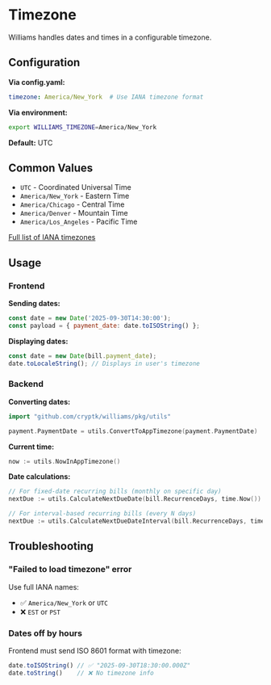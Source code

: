 # Timezone

Williams handles dates and times in a configurable timezone.

## Configuration

**Via config.yaml:**
```yaml
timezone: America/New_York  # Use IANA timezone format
```

**Via environment:**
```bash
export WILLIAMS_TIMEZONE=America/New_York
```

**Default:** UTC

## Common Values

- `UTC` - Coordinated Universal Time
- `America/New_York` - Eastern Time
- `America/Chicago` - Central Time
- `America/Denver` - Mountain Time
- `America/Los_Angeles` - Pacific Time

[Full list of IANA timezones](https://en.wikipedia.org/wiki/List_of_tz_database_time_zones)

## Usage

### Frontend

**Sending dates:**
```javascript
const date = new Date('2025-09-30T14:30:00');
const payload = { payment_date: date.toISOString() };
```

**Displaying dates:**
```javascript
const date = new Date(bill.payment_date);
date.toLocaleString(); // Displays in user's timezone
```

### Backend

**Converting dates:**
```go
import "github.com/cryptk/williams/pkg/utils"

payment.PaymentDate = utils.ConvertToAppTimezone(payment.PaymentDate)
```

**Current time:**
```go
now := utils.NowInAppTimezone()
```

**Date calculations:**
```go
// For fixed-date recurring bills (monthly on specific day)
nextDue := utils.CalculateNextDueDate(bill.RecurrenceDays, time.Now())

// For interval-based recurring bills (every N days)
nextDue := utils.CalculateNextDueDateInterval(bill.RecurrenceDays, time.Now())
```

## Troubleshooting

### "Failed to load timezone" error

Use full IANA names:
- ✅ `America/New_York` or `UTC`
- ❌ `EST` or `PST`

### Dates off by hours

Frontend must send ISO 8601 format with timezone:
```javascript
date.toISOString() // ✅ "2025-09-30T18:30:00.000Z"
date.toString()    // ❌ No timezone info
```
